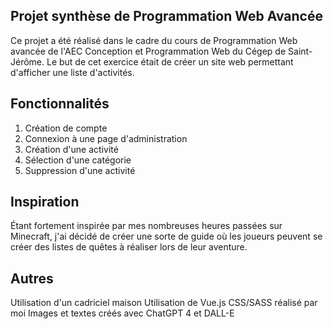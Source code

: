 Projet synthèse de Programmation Web Avancée
--------------------------------------------
Ce projet a été réalisé dans le cadre du cours de Programmation Web avancée de l'AEC Conception et Programmation Web du Cégep de Saint-Jérôme. Le but de cet exercice était de créer un site web permettant d'afficher une liste d'activités.

Fonctionnalités
---------------
1. Création de compte
2. Connexion à une page d'administration
3. Création d'une activité
4. Sélection d'une catégorie
5. Suppression d'une activité

Inspiration
-----------
Étant fortement inspirée par mes nombreuses heures passées sur Minecraft, j'ai décidé de créer une sorte de guide où les joueurs peuvent se créer des listes de quêtes à réaliser lors de leur aventure.

Autres
------
Utilisation d'un cadriciel maison
Utilisation de Vue.js
CSS/SASS réalisé par moi
Images et textes créés avec ChatGPT 4 et DALL-E
